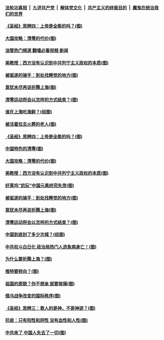 ####  [法轮功真相](../../../../basic/blob/master/README.md?t=05022331) &nbsp;|&nbsp; [九评共产党](../../../../9ping.md/blob/master/README.md?t=05022331) &nbsp;|&nbsp; [解体党文化](../../../../jtdwh.md/blob/master/README.md?t=05022331)  &nbsp;|&nbsp; [共产主义的终极目的](../../../../gczydzjmd.md/blob/master/README.md?t=05022331) &nbsp;|&nbsp; [魔鬼在统治我们的世界](../../../../mgztzwmdsj.md/blob/master/README.md?t=05022331) 

#### [《圣经》思辨四：上帝是全能的吗？(图)](../pages/p4/1005262.md?t=05022331) 

#### [大国攻略：清零的代价(图)](../pages/p4/1005227.md?t=05022331) 

#### [油管热门频道 翻墙必看视频 新闻](http://45.76.130.85:81/youtube.html?05022331)

#### [美教授：西方没有认识到中共列宁主义政权的本质(图)](../pages/p4/1005222.md?t=05022331) 

#### [被驱逐的骑手：到处找睡觉的地方(图)](../pages/p4/1005117.md?t=05022331) 

#### [意犹未尽再说折腾上海(图)](../pages/p4/1005138.md?t=05022331) 

#### [清零运动将会以怎样的方式结束？(图)](../pages/p4/1005135.md?t=05022331) 

#### [谁在上海吃海鲜？(组图)](../pages/p4/1005288.md?t=05022331) 

#### [被活着拉去火葬的老人(图)](../pages/p4/1005287.md?t=05022331) 

#### [《圣经》思辨四：上帝是全能的吗？(图)](../pages/p4/1005262.md?t=05022331) 

#### [中国特色的清零(图)](../pages/p4/1005220.md?t=05022331) 

#### [大国攻略：清零的代价(图)](../pages/p4/1005227.md?t=05022331) 

#### [美教授：西方没有认识到中共列宁主义政权的本质(图)](../pages/p4/1005222.md?t=05022331) 

#### [好莱坞“尬玩”中国元素终究失灵(图)](../pages/p4/1005225.md?t=05022331) 

#### [被驱逐的骑手：到处找睡觉的地方(图)](../pages/p4/1005117.md?t=05022331) 

#### [意犹未尽再说折腾上海(图)](../pages/p4/1005138.md?t=05022331) 

#### [清零运动将会以怎样的方式结束？(图)](../pages/p4/1005135.md?t=05022331) 

#### [中国到底封了多少次城？(组图)](../pages/p4/1005131.md?t=05022331) 

#### [中共权斗白日化 政治局热门人选急病身亡！(图)](../pages/p4/1005134.md?t=05022331) 

#### [为什么要折腾上海？(图)](../pages/p4/1005029.md?t=05022331) 


#### [推特要转向？(图)](../pages/p4/1004944.md?t=05022331) 

#### [祖国的原貌？你不想亲 就要挨揍(图)](../pages/p4/1005030.md?t=05022331) 

#### [俄乌战争改变的国际秩序(图)](../pages/p4/1005028.md?t=05022331) 

#### [《圣经》思辨三：救人的是神，不是神迹？(图)](../pages/p4/1004974.md?t=05022331) 

#### [抗疫：只有阳性和阴性 没有血性和人性(图)](../pages/p4/1004947.md?t=05022331) 

#### [中共来了 中国人失去了一切(图)](../pages/p4/1004929.md?t=05022331) 

<img src='http://gfw-breaker.win/goodnews/indexes/p4.md' width='0px' height='0px'/>

